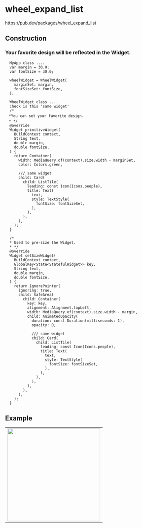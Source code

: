 # wheel_expand_list

https://pub.dev/packages/wheel_expand_list

## Construction

### Your favorite design will be reflected in the Widget.
```
  MyApp class ....
  var margin = 30.0;
  var fontSize = 30.0;
  
  wheelWidget = WheelWidget(
    marginSet: margin,
    fontSizeSet: fontSize,
  );
  
  WheelWidget class ....
  check is this 'same widget'
  /*
　*You can set your favorite design.
　* */
  @override
  Widget primitiveWidget(
    BuildContext context,
    String text,
    double margin,
    double fontSize,
  ) {
    return Container(
      width: MediaQuery.of(context).size.width - marginSet,
      color: Colors.green,

      /// same widget
      child: Card(
        child: ListTile(
          leading: const Icon(Icons.people),
          title: Text(
            text,
            style: TextStyle(
              fontSize: fontSizeSet,
            ),
          ),
        ),
      ),
    );
  }

  /*
  * Used to pre-size the Widget.
  * */
  @override
  Widget setSizeWidget(
    BuildContext context,
    GlobalKey<State<StatefulWidget>> key,
    String text,
    double margin,
    double fontSize,
  ) {
    return IgnorePointer(
      ignoring: true,
      child: SafeArea(
        child: Container(
          key: key,
          alignment: Alignment.topLeft,
          width: MediaQuery.of(context).size.width - margin,
          child: AnimatedOpacity(
            duration: const Duration(milliseconds: 1),
            opacity: 0,

            /// same widget
            child: Card(
              child: ListTile(
                leading: const Icon(Icons.people),
                title: Text(
                  text,
                  style: TextStyle(
                    fontSize: fontSizeSet,
                  ),
                ),
              ),
            ),
          ),
        ),
      ),
    );
  }

```


## Example

||  
|-| 
|<img width="300" src="https://user-images.githubusercontent.com/16457165/193065626-2ac127e0-39cf-49f9-ab43-927e44b1a844.gif">|




